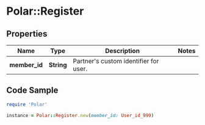 # Polar::Register

## Properties

Name | Type | Description | Notes
------------ | ------------- | ------------- | -------------
**member_id** | **String** | Partner&#39;s custom identifier for user. | 

## Code Sample

```ruby
require 'Polar'

instance = Polar::Register.new(member_id: User_id_999)
```


